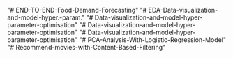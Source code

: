 "# END-TO-END-Food-Demand-Forecasting" 
"# EDA-Data-visualization-and-model-hyper.-param." 
"# Data-visualization-and-model-hyper-parameter-optimisation" 
"# Data-visualization-and-model-hyper-parameter-optimisation" 
"# Data-visualization-and-model-hyper-parameter-optimisation" 
"# PCA-Analysis-With-Logistic-Regression-Model" 
"# Recommend-movies-with-Content-Based-Filtering" 
